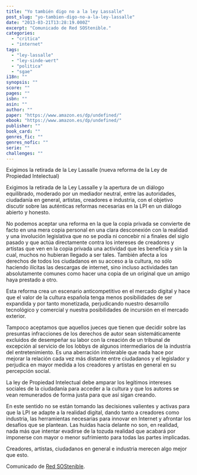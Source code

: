 ```yaml
---
title: "Yo también digo no a la ley Lassalle"
post_slug: "yo-tambien-digo-no-a-la-ley-lassalle"
date: "2013-03-21T13:28:19.000Z"
excerpt: "Comunicado de Red SOStenible."
categories: 
  - "critica"
  - "internet"
tags: 
  - "ley-lassalle"
  - "ley-sinde-wert"
  - "politica"
  - "sgae"
i18n: ""
synopsis: ""
score: ""
pages: ""
isbn: ""
asin: ""
author: ""
paper: "https://www.amazon.es/dp/undefined/"
ebook: "https://www.amazon.es/dp/undefined/"
publisher: ""
book_card: ""
genres_fic: ""
genres_nofic: ""
serie: ""
challenges: ""
---
```


Exigimos la retirada de la Ley Lassalle (nueva reforma de la Ley de Propiedad Intelectual)

Exigimos la retirada de la Ley Lassalle y la apertura de un diálogo equilibrado, moderado por un mediador neutral, entre las autoridades, ciudadanía en general, artistas, creadores e industria, con el objetivo discutir sobre las auténticas reformas necesarias en la LPI en un diálogo abierto y honesto.

No podemos aceptar una reforma en la que la copia privada se convierte de facto en una mera copia personal en una clara desconexión con la realidad y una involución legislativa que no se podía ni concebir ni a finales del siglo pasado y que actúa directamente contra los intereses de creadores y artistas que ven en la copia privada una actividad que les beneficia y sin la cual, muchos no hubieran llegado a ser tales. También afecta a los derechos de todos los ciudadanos en su acceso a la cultura, no sólo haciendo ilícitas las descargas de internet, sino incluso actividades tan absolutamente comunes como hacer una copia de un original que un amigo haya prestado a otro.

Esta reforma crea un escenario anticompetitivo en el mercado digital y hace que el valor de la cultura española tenga menos posibilidades de ser expandida y por tanto monetizada, perjudicando nuestro desarrollo tecnológico y comercial y nuestra posibilidades de incursión en el mercado exterior.

Tampoco aceptamos que aquellos jueces que tienen que decidir sobre las presuntas infracciones de los derechos de autor sean sistemáticamente excluidos de desempeñar su labor con la creación de un tribunal de excepción al servicio de los lobbys de algunos intermediarios de la industria del entretenimiento. Es una aberración intolerable que nada hace por mejorar la relación cada vez más distante entre ciudadanos y el legislador y perjudica en mayor medida a los creadores y artistas en general en su percepción social.

La ley de Propiedad Intelectual debe amparar los legítimos intereses sociales de la ciudadanía para acceder a la cultura y que los autores se vean remunerados de forma justa para que así sigan creando.

En este sentido no se están tomando las decisiones valientes y activas para que la LPI se adapte a la realidad digital, dando tanto a creadores como industria, las herramientas necesarias para innovar en Internet y afrontar los desafíos que se plantean. Las huidas hacia delante no son, en realidad, nada más que intentar evadirse de la tozuda realidad que acabará por imponerse con mayor o menor sufrimiento para todas las partes implicadas.

Creadores, artistas, ciudadanos en general e industria merecen algo mejor que esto.

Comunicado de [Red SOStenible](http://red-sostenible.net/index.php/Ley-Lassalle).
